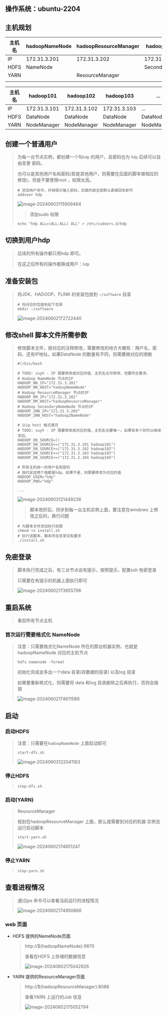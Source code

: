 ## 操作系统：ubuntu-2204



## 主机规划





| 主机名 | hadoopNameNode     | hadoopResourceManager        | hadoop2NameNode         |
| ------ | ------------ | --------------- | ----------------- |
| IP     | 172.31.3.201 | 172.31.3.202    | 172.31.3.203      |
| HDFS   | NameNode    |                 | SecondaryNameNode |
| YARN   |              | ResourceManager |                   |
|        |              |                 |                   |



| 主机名 | hadoop101    | hadoop102    | hadoop103    | ...         | hadoopxxx    |
| ------ | ------------ | ------------ | ------------ | ----------- | ------------ |
| IP     | 172.31.3.101 | 172.31.3.102 | 172.31.3.103 | ...         | 172.31.3.xxx |
| HDFS   | DataNode     | DataNode     | DataNode     | DataNode    | DataNode     |
| YARN   | NodeManager  | NodeManager  | NodeManager  | NodeManager | NodeManager  |



## 创建一个普通用户

> 为每一台节点实例，都创建一个叫`hdp` 的用户，且密码也为 `hdp` 后续可以自由变更 密码。
>
> 也可以是其他用户名和密码(若是其他用户，则需要在后面的脚本做相应的修改)，但是不要使用root ，权限太高。
>
> ```shell
> # 添加用户命令，并按提示输入密码，后面的就全部默认直接回车即可
> adduser hdp
> ```
>
> ![image-20240603115909464](00-完全规划.assets/image-20240603115909464.png)
>
> > 添加sudo 权限
>
> ```shell
> echo "hdp ALL=(ALL:ALL) ALL" > /etc/sudoers.d/hdp
> ```
>
> 



## 切换到用户hdp

> 后续的所有操作都只用hdp 即可。
>
> 在这之后所有的操作都换成用户：`hdp`



## 准备安装包

> 将JDK、HADOOP、FLINK 的安装包放到 `~/software` 目录 
>
> ```shell
> # 将对应的包放到如下目录
> mkdir ~/software
> ```
>
> ![image-20240602172722440](00-完全规划.assets\image-20240602172722440.png)





## 修改shell 脚本文件所需参数

> 修改脚本文件，按对应的注释修改，需要修改的地方大概有：用户名、密码、还有IP地址。如果DataNode 的数量有不同，则需要做对应的增删
>
> ```shell
> #!/bin/bash
> 
> # TODO: suyh - IP 需要修改成对应的值，主机名也可修改，但要符合要求。
> # Hadoop NameNode 节点的IP
> HADOOP_NN_IP="172.31.3.201"
> HADOOP_NN_HOST="hadoopNameNode"
> # Hadoop ResourceManager 节点的IP
> HADOOP_RM_IP="172.31.3.202"
> HADOOP_RM_HOST="hadoopResourceManager"
> # Hadoop SecondaryNameNode 节点的IP
> HADOOP_2NN_IP="172.31.3.203"
> HADOOP_2NN_HOST="hadoop2NameNode"
> 
> # 以ip host 格式填充
> # TODO: suyh - IP 需要修改成对应的值，主机名也要唯一。如果有多个则可以继续添加。
> HADOOP_DN_SOURCE=()
> HADOOP_DN_SOURCE+=("172.31.3.101 hadoop101")
> HADOOP_DN_SOURCE+=("172.31.3.102 hadoop102")
> HADOOP_DN_SOURCE+=("172.31.3.103 hadoop103")
> HADOOP_DN_SOURCE+=("172.31.3.104 hadoop104")
> 
> # 所有主机统一的用户名和密码
> # 按约定这两个值都是hdp，如果不是，则需要修改为对应的值
> HADOOP_USER="hdp"
> HADOOP_PWD="hdp"
> 
> ...
> ```
> 
>![image-20240603121449236](00-完全规划.assets/image-20240603121449236.png)
> 
>> 脚本改好后，同步到每一台主机实例上面，要注意在windows 上修改之后的，换行问题
> 
>```shell
> # 为脚本文件添加执行权限
> chmod +x install.sh
> # 执行该脚本，脚本所在目录没有要求
> ./install.sh
> ```
> 
>

## 免密登录

> 脚本执行完成之后，有三台节点会有提示，按照提示，配置ssh 免密登录
>
> 只需要在有提示的机器上面执行即可
>
> ![image-20240602173655798](00-完全规划.assets/image-20240602173655798.png)



## 重启系统

> 重启所有节点主机



### 首次运行需要格式化 NameNode

> 注意：只需要格式化NameNode 所在的那台机器实例，也就是 hadoopNameNode 对应的主机节点
>
> ```shell
> hdfs namenode -format
> ```
>
> 初始化完成会多出一个data 目录(存数据的目录) 以及log 目录
>
> 如果要重新格式化，则需要将 data 和log 目录删除之后再执行，否则会报错
>
> ![image-20240602174611589](00-完全规划.assets/image-20240602174611589.png)

## 启动

### 启动HDFS

> 注意：只需要在`hadoopNameNode` 上面启动即可
>
> ```shell
>start-dfs.sh
> ```
>
> ![image-20240603122041163](00-完全规划.assets/image-20240603122041163.png)

### 停止HDFS

> ```shell
> stop-dfs.sh
> ```

### 启动(YARN)

>  ResourceManager

> 规划在hadoopResourceManager 上面，那么就需要到对应的机器 实例去运行启动脚本
>
> ```shell
> start-yarn.sh
> ```
>
> ![image-20240602174851247](00-完全规划.assets/image-20240602174851247.png)

### 停止YARN

> ```shell
> stop-yarn.sh
> ```

## 查看进程情况

> 通过jps 命令可以查看当前运行的进程情况
>
> ![image-20240602174950866](00-完全规划.assets/image-20240602174950866.png)

### web 页面

- HDFS 提供的NameNode页面

  > http://${hadoopNameNode}:9870
  >
  > 查看在HDFS 上存储的数据信息
  >
  > ![image-20240602175042826](00-完全规划.assets/image-20240602175042826.png)

- YARN 提供的ResourceManager页面

  > http://${hadoopResourceManager}:8088
  >
  > 查看YARN 上运行的Job 信息
  >
  > ![image-20240602175052794](00-完全规划.assets/image-20240602175052794.png)